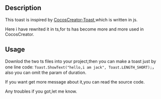 ## Description
This toast is inspired by [CocosCreator-Toast](https://github.com/jtly1985/CocosCreator-Toast),which is written in js.

Here i have rewrited it in ts,for ts has become more and more used in CocosCreator.

## Usage
Downlod the two ts files into your project,then you can make a toast just by one line code: ``Toast.ShowText("hello,i am jack", Toast.LENGTH_SHORT);``，also you can omit the param of duration.

If you want get more message about it,you can read the source code.

Any troubles if you got,let me know.